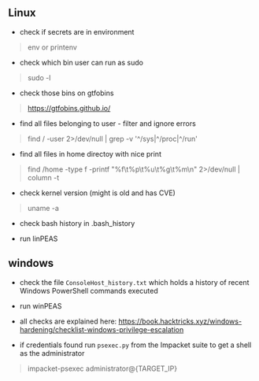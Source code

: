 ## Linux
- check if secrets are in environment
> env or printenv

- check which bin user can run as sudo
> sudo -l

- check those bins on gtfobins
> https://gtfobins.github.io/

- find all files belonging to user - filter and ignore errors
> find / -user <USER> 2>/dev/null | grep -v '^/sys\|^/proc\|^/run'

- find all files in home directoy with nice print
> find /home -type f -printf "%f\t%p\t%u\t%g\t%m\n" 2>/dev/null | column -t

- check kernel version (might is old and has CVE)
> uname -a

- check bash history in .bash_history

- run linPEAS

## windows

- check the file `ConsoleHost_history.txt` which holds a history of recent Windows PowerShell commands executed

- run winPEAS

- all checks are explained here: https://book.hacktricks.xyz/windows-hardening/checklist-windows-privilege-escalation

- if credentials found run `psexec.py` from the Impacket suite to get a shell as the administrator
> impacket-psexec administrator@{TARGET_IP}

